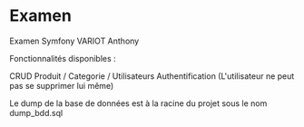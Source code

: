 # Examen
Examen Symfony VARIOT Anthony

Fonctionnalités disponibles :

CRUD Produit / Categorie / Utilisateurs
Authentification (L'utilisateur ne peut pas se supprimer lui même)

Le dump de la base de données est à la racine du projet sous le nom dump_bdd.sql
